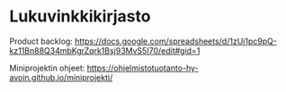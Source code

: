 # Lukuvinkkikirjasto

Product backlog:
<https://docs.google.com/spreadsheets/d/1zUi1pc9pQ-kz11Bn88Q34mbKgrZqrk1Bsj93MvS5I70/edit#gid=1>

Miniprojektin ohjeet: <https://ohjelmistotuotanto-hy-avoin.github.io/miniprojekti/>

